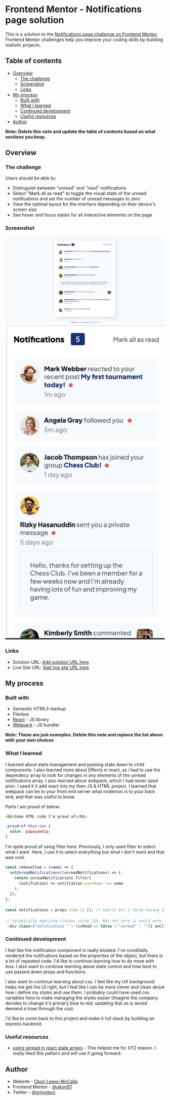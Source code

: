 # Frontend Mentor - Notifications page solution

This is a solution to the [Notifications page challenge on Frontend Mentor](https://www.frontendmentor.io/challenges/notifications-page-DqK5QAmKbC). Frontend Mentor challenges help you improve your coding skills by building realistic projects.

## Table of contents

- [Overview](#overview)
  - [The challenge](#the-challenge)
  - [Screenshot](#screenshot)
  - [Links](#links)
- [My process](#my-process)
  - [Built with](#built-with)
  - [What I learned](#what-i-learned)
  - [Continued development](#continued-development)
  - [Useful resources](#useful-resources)
- [Author](#author)

**Note: Delete this note and update the table of contents based on what sections you keep.**

## Overview

### The challenge

Users should be able to:

- Distinguish between "unread" and "read" notifications
- Select "Mark all as read" to toggle the visual state of the unread notifications and set the number of unread messages to zero
- View the optimal layout for the interface depending on their device's screen size
- See hover and focus states for all interactive elements on the page

### Screenshot

![Desktop](./assets/images/Notifications-desktop.png)
![Mobile](./assets/images/notifications-mobile.png)

### Links

- Solution URL: [Add solution URL here](https://your-solution-url.com)
- Live Site URL: [Add live site URL here](https://your-live-site-url.com)

## My process

### Built with

- Semantic HTML5 markup
- Flexbox
- [React](https://reactjs.org/) - JS library
- [Webpack](https://webpack.js.org/) - JS bundler

**Note: These are just examples. Delete this note and replace the list above with your own choices**

### What I learned

I learned about state management and passing state down to child components. I also learned more about Effects in react, as i had to use the dependecy array to look for changes in any elements of the unread notifications array. I also learned about webpack, which I had never used prior. I used it it add react into my then JS & HTML project. I learned that webpack can be to your front end server what nodemon is to your back end, and that was useful to know.

Parts I am proud of below:

```html
<h1>Some HTML code I'm proud of</h1>
```

```css
.proud-of-this-css {
  color: papayawhip;
}
```

I'm quite proud of using filter here. Previously, I only used filter to select what I want. Here, I use it to select everything but what I don't want and that was cool.

```js
const removeItem = (name) => {
  setUnreadNotifications((unreadNotifications) => {
    return unreadNotifications.filter(
      (notifcation) => notifcation.userName !== name
    );
  });
};

const notifications = props.item || []; /* Subtle but I think having fallbacks for variables makes so much sense, and it's not something that I did before. */

// dynamically applying classes using JSX. Was not sure it would work, was glad when it did.
 <div class={"notification " + (isRead == false ? "unread" : "")} onClick={() => markRead(index)}>


```

### Continued development

I feel like the notification component is really bloated. I've conditially rendered the notifcations based on the properties of the object, but there is a lot of repeated code. I'd like to continue learning how to do more with less. I also want to continue learning about state control and how best to use passed down props and functions.

I also want to continue learning about css. I feel like my UX background helps me get the UI right, but I feel like I can be more clever and clean about how i define my styles and use them. I probably could have used css variables here to make managing the styles easier (Imagine the company decides to change it's primary blue to red, updating that as is would demand a trawl through the css).

I'd like to come back to this project and make it full stack by building an express backend.

### Useful resources

- [using spread in react state arrays](https://react.dev/learn/updating-objects-in-state#copying-objects-with-the-spread-syntax) - This helped me for XYZ reason. I really liked this pattern and will use it going forward.

## Author

- Website - [Okori Lewis-McCalla](https://www.okori.com)
- Frontend Mentor - [@okori97](https://www.frontendmentor.io/profile/okori97)
- Twitter - [@onlyokori](https://www.twitter.com/onlyokori)

